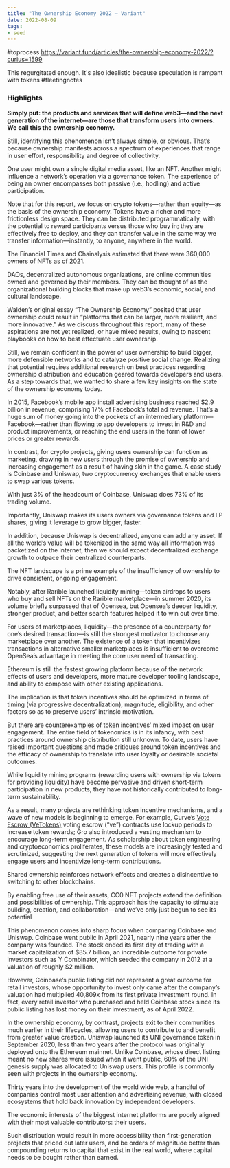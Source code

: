 ```yaml
---
title: "The Ownership Economy 2022 – Variant"
date: 2022-08-09
tags:
- seed
---
```

#toprocess 
https://variant.fund/articles/the-ownership-economy-2022/?curius=1599

This regurgitated enough. It's also idealistic because speculation is rampant with tokens #fleetingnotes 

### Highlights
**Simply put: the products and services that will define web3—and the next generation of the internet—are those that transform users into owners. We call this the ownership economy.**

Still, identifying this phenomenon isn’t always simple, or obvious. That’s because ownership manifests across a spectrum of experiences that range in user effort, responsibility and degree of collectivity.

One user might own a single digital media asset, like an NFT. Another might influence a network’s operation via a governance token. The experience of being an owner encompasses both passive (i.e., hodling) and active participation.

Note that for this report, we focus on crypto tokens—rather than equity—as the basis of the ownership economy. Tokens have a richer and more frictionless design space. They can be distributed programmatically, with the potential to reward participants versus those who buy in; they are effectively free to deploy, and they can transfer value in the same way we transfer information—instantly, to anyone, anywhere in the world.

The Financial Times and Chainalysis estimated that there were 360,000 owners of NFTs as of 2021.

DAOs, decentralized autonomous organizations, are online communities owned and governed by their members. They can be thought of as the organizational building blocks that make up web3’s economic, social, and cultural landscape.

Walden’s original essay “The Ownership Economy” posited that user ownership could result in “platforms that can be larger, more resilient, and more innovative.” As we discuss throughout this report, many of these aspirations are not yet realized, or have mixed results, owing to nascent playbooks on how to best effectuate user ownership.

Still, we remain confident in the power of user ownership to build bigger, more defensible networks and to catalyze positive social change. Realizing that potential requires additional research on best practices regarding ownership distribution and education geared towards developers and users. As a step towards that, we wanted to share a few key insights on the state of the ownership economy today.

In 2015, Facebook’s mobile app install advertising business reached $2.9 billion in revenue, comprising 17% of Facebook’s total ad revenue. That’s a huge sum of money going into the pockets of an intermediary platform—Facebook—rather than flowing to app developers to invest in R&D and product improvements, or reaching the end users in the form of lower prices or greater rewards.

In contrast, for crypto projects, giving users ownership can function as marketing, drawing in new users through the promise of ownership and increasing engagement as a result of having skin in the game. A case study is Coinbase and Uniswap, two cryptocurrency exchanges that enable users to swap various tokens.

With just 3% of the headcount of Coinbase, Uniswap does 73% of its trading volume.

Importantly, Uniswap makes its users owners via governance tokens and LP shares, giving it leverage to grow bigger, faster.

In addition, because Uniswap is decentralized, anyone can add any asset. If all the world’s value will be tokenized in the same way all information was packetized on the internet, then we should expect decentralized exchange growth to outpace their centralized counterparts.

The NFT landscape is a prime example of the insufficiency of ownership to drive consistent, ongoing engagement.

Notably, after Rarible launched liquidity mining—token airdrops to users who buy and sell NFTs on the Rarible marketplace—in summer 2020, its volume briefly surpassed that of Opensea, but Opensea’s deeper liquidity, stronger product, and better search features helped it to win out over time.

For users of marketplaces, liquidity—the presence of a counterparty for one’s desired transaction—is still the strongest motivator to choose any marketplace over another. The existence of a token that incentivizes transactions in alternative smaller marketplaces is insufficient to overcome OpenSea’s advantage in meeting the core user need of transacting.

Ethereum is still the fastest growing platform because of the network effects of users and developers, more mature developer tooling landscape, and ability to compose with other existing applications.

The implication is that token incentives should be optimized in terms of timing (via progressive decentralization), magnitude, eligibility, and other factors so as to preserve users’ intrinsic motivation.

But there are counterexamples of token incentives’ mixed impact on user engagement. The entire field of tokenomics is in its infancy, with best practices around ownership distribution still unknown. To date, users have raised important questions and made critiques around token incentives and the efficacy of ownership to translate into user loyalty or desirable societal outcomes.

While liquidity mining programs (rewarding users with ownership via tokens for providing liquidity) have become pervasive and driven short-term participation in new products, they have not historically contributed to long-term sustainability.

As a result, many projects are rethinking token incentive mechanisms, and a wave of new models is beginning to emerge. For example, Curve’s [Vote Escrow (VeTokens)](/notes/Vote%20Escrow%20(VeTokens).md) voting escrow (“ve”) contracts use lockup periods to increase token rewards; Gro also introduced a vesting mechanism to encourage long-term engagement. As scholarship about token engineering and cryptoeconomics proliferates, these models are increasingly tested and scrutinized, suggesting the next generation of tokens will more effectively engage users and incentivize long-term contributions.

Shared ownership reinforces network effects and creates a disincentive to switching to other blockchains.

By enabling free use of their assets, CC0 NFT projects extend the definition and possibilities of ownership. This approach has the capacity to stimulate building, creation, and collaboration—and we’ve only just begun to see its potential

This phenomenon comes into sharp focus when comparing Coinbase and Uniswap. Coinbase went public in April 2021, nearly nine years after the company was founded. The stock ended its first day of trading with a market capitalization of $85.7 billion, an incredible outcome for private investors such as Y Combinator, which seeded the company in 2012 at a valuation of roughly $2 million.

However, Coinbase’s public listing did not represent a great outcome for retail investors, whose opportunity to invest only came after the company’s valuation had multiplied 40,809x from its first private investment round. In fact, every retail investor who purchased and held Coinbase stock since its public listing has lost money on their investment, as of April 2022.

In the ownership economy, by contrast, projects exit to their communities much earlier in their lifecycles, allowing users to contribute to and benefit from greater value creation. Uniswap launched its UNI governance token in September 2020, less than two years after the protocol was originally deployed onto the Ethereum mainnet. Unlike Coinbase, whose direct listing meant no new shares were issued when it went public, 60% of the UNI genesis supply was allocated to Uniswap users. This profile is commonly seen with projects in the ownership economy.

Thirty years into the development of the world wide web, a handful of companies control most user attention and advertising revenue, with closed ecosystems that hold back innovation by independent developers.

The economic interests of the biggest internet platforms are poorly aligned with their most valuable contributors: their users.

Such distribution would result in more accessibility than first-generation projects that priced out later users, and be orders of magnitude better than compounding returns to capital that exist in the real world, where capital needs to be bought rather than earned.



